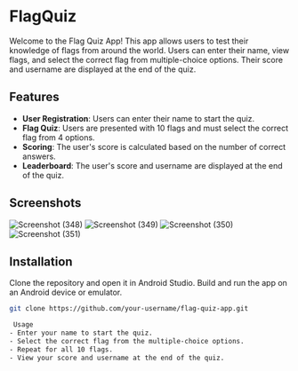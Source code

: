 # FlagQuiz



Welcome to the Flag Quiz App! This app allows users to test their knowledge of flags from around the world. Users can enter their name, view flags, and select the correct flag from multiple-choice options. Their score and username are displayed at the end of the quiz.

## Features

- **User Registration**: Users can enter their name to start the quiz.
- **Flag Quiz**: Users are presented with 10 flags and must select the correct flag from 4 options.
- **Scoring**: The user's score is calculated based on the number of correct answers.
- **Leaderboard**: The user's score and username are displayed at the end of the quiz.

## Screenshots
![Screenshot (348)](https://github.com/ST10022345/FlagQuiz/assets/92083774/8dc35268-cfdd-447e-99b9-a8869f44e387)
![Screenshot (349)](https://github.com/ST10022345/FlagQuiz/assets/92083774/8c7305e0-9e62-400e-be97-2581838631a7)
![Screenshot (350)](https://github.com/ST10022345/FlagQuiz/assets/92083774/e96ab549-0e49-47e4-9c98-89daebea30f0)
![Screenshot (351)](https://github.com/ST10022345/FlagQuiz/assets/92083774/29cbfebd-f022-4a8d-a44d-6d4d774c6e81)



## Installation

Clone the repository and open it in Android Studio. Build and run the app on an Android device or emulator.

```bash
git clone https://github.com/your-username/flag-quiz-app.git

 Usage
- Enter your name to start the quiz.
- Select the correct flag from the multiple-choice options.
- Repeat for all 10 flags.
- View your score and username at the end of the quiz.

